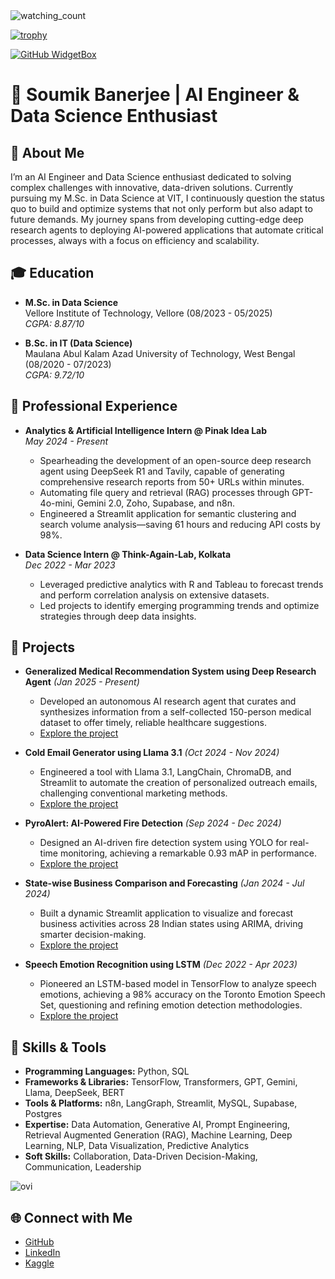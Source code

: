 <img src="https://komarev.com/ghpvc/?username=Soumiksb06&color=brightgreen" alt="watching_count" />

[![trophy](https://github-profile-trophy.vercel.app/?username=Soumiksb06)](https://github.com/ryo-ma/github-profile-trophy)

[![GitHub WidgetBox](https://github-widgetbox.vercel.app/api/skills?languages=python,sql,streamlit,tensorflow,mysql,postgres)](https://github.com/Jurredr/github-widgetbox)

# 🚀 Soumik Banerjee | AI Engineer & Data Science Enthusiast

## 🌟 About Me
I’m an AI Engineer and Data Science enthusiast dedicated to solving complex challenges with innovative, data-driven solutions. Currently pursuing my M.Sc. in Data Science at VIT, I continuously question the status quo to build and optimize systems that not only perform but also adapt to future demands. My journey spans from developing cutting-edge deep research agents to deploying AI-powered applications that automate critical processes, always with a focus on efficiency and scalability.

## 🎓 Education
- **M.Sc. in Data Science**  
  Vellore Institute of Technology, Vellore (08/2023 - 05/2025)  
  *CGPA: 8.87/10*

- **B.Sc. in IT (Data Science)**  
  Maulana Abul Kalam Azad University of Technology, West Bengal (08/2020 - 07/2023)  
  *CGPA: 9.72/10*

## 💼 Professional Experience
- **Analytics & Artificial Intelligence Intern @ Pinak Idea Lab**  
  *May 2024 - Present*  
  - Spearheading the development of an open-source deep research agent using DeepSeek R1 and Tavily, capable of generating comprehensive research reports from 50+ URLs within minutes.
  - Automating file query and retrieval (RAG) processes through GPT-4o-mini, Gemini 2.0, Zoho, Supabase, and n8n.
  - Engineered a Streamlit application for semantic clustering and search volume analysis—saving 61 hours and reducing API costs by 98%.

- **Data Science Intern @ Think-Again-Lab, Kolkata**  
  *Dec 2022 - Mar 2023*  
  - Leveraged predictive analytics with R and Tableau to forecast trends and perform correlation analysis on extensive datasets.
  - Led projects to identify emerging programming trends and optimize strategies through deep data insights.

## 🚀 Projects
- **Generalized Medical Recommendation System using Deep Research Agent** *(Jan 2025 - Present)*  
  - Developed an autonomous AI research agent that curates and synthesizes information from a self-collected 150-person medical dataset to offer timely, reliable healthcare suggestions.  
  - [Explore the project](https://github.com/Soumiksb06/Generalized-Medicine-Recommendation)

- **Cold Email Generator using Llama 3.1** *(Oct 2024 - Nov 2024)*  
  - Engineered a tool with Llama 3.1, LangChain, ChromaDB, and Streamlit to automate the creation of personalized outreach emails, challenging conventional marketing methods.  
  - [Explore the project](https://github.com/Soumiksb06/Cold-Email-Generator)

- **PyroAlert: AI-Powered Fire Detection** *(Sep 2024 - Dec 2024)*  
  - Designed an AI-driven fire detection system using YOLO for real-time monitoring, achieving a remarkable 0.93 mAP in performance.  
  - [Explore the project](https://github.com/Soumiksb06/PyroAlert)

- **State-wise Business Comparison and Forecasting** *(Jan 2024 - Jul 2024)*  
  - Built a dynamic Streamlit application to visualize and forecast business activities across 28 Indian states using ARIMA, driving smarter decision-making.  
  - [Explore the project](https://github.com/Soumiksb06/Business-Comparison-and-Forecasting)

- **Speech Emotion Recognition using LSTM** *(Dec 2022 - Apr 2023)*  
  - Pioneered an LSTM-based model in TensorFlow to analyze speech emotions, achieving a 98% accuracy on the Toronto Emotion Speech Set, questioning and refining emotion detection methodologies.  
  - [Explore the project](https://github.com/Soumiksb06/Speech-Emotion-Recognition)

## 🚀 Skills & Tools
- **Programming Languages:** Python, SQL  
- **Frameworks & Libraries:** TensorFlow, Transformers, GPT, Gemini, Llama, DeepSeek, BERT  
- **Tools & Platforms:** n8n, LangGraph, Streamlit, MySQL, Supabase, Postgres  
- **Expertise:** Data Automation, Generative AI, Prompt Engineering, Retrieval Augmented Generation (RAG), Machine Learning, Deep Learning, NLP, Data Visualization, Predictive Analytics  
- **Soft Skills:** Collaboration, Data-Driven Decision-Making, Communication, Leadership

<img src="https://github-readme-stats.vercel.app/api/top-langs?username=Soumiksb06&show_icons=true&locale=en&layout=compact&theme=chartreuse-dark" alt="ovi" />

## 🌐 Connect with Me
- [GitHub](https://github.com/Soumiksb06)
- [LinkedIn](https://www.linkedin.com/in/soumikbsb6)
- [Kaggle](https://www.kaggle.com/soumiksb06)
